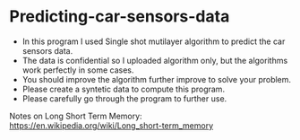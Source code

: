 # Predicting-car-sensors-data
- In this program I used Single shot mutilayer algorithm to predict the car sensors data.
- The data is confidential so I uploaded algorithm only, but the algorithms work perfectly in some cases.
- You should improve the algorithm further improve to solve your problem. 
- Please create a syntetic data to compute this program. 
- Please carefully go through the program to further use. 

Notes on Long Short Term Memory: 
https://en.wikipedia.org/wiki/Long_short-term_memory


